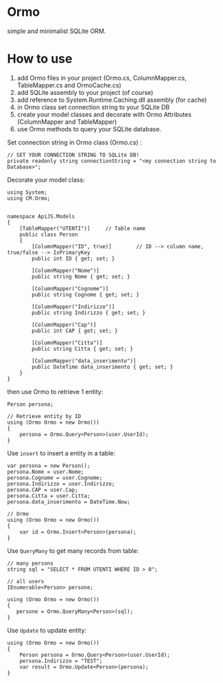 # Ormo
simple and minimalist SQLite ORM.

# How to use

1. add Ormo files in your project (Ormo.cs, ColumnMapper.cs, TableMapper.cs and OrmoCache.cs)
2. add SQLite assembly to your project (of course)
3. add reference to System.Runtime.Caching.dll assembly (for cache)
4. in Ormo class set connection string to your SQLite DB
3. create your model classes and decorate with Ormo Attributes (ColumnMapper and TableMapper) 
4. use Ormo methods to query your SQLite database.



Set connection string in Ormo class (Ormo.cs)
:
```
// SET YOUR CONNECTION STRING TO SQLite DB!
private readonly string connectionString = "<my connection string to Database>";
```

Decorate your model class:

```
using System;
using CM.Ormo;


namespace ApiJS.Models
{
    [TableMapper("UTENTI")]     // Table name 
    public class Person
    {
        [ColumnMapper("ID", true)]        // ID --> column name, true/false --> IsPrimaryKey
        public int ID { get; set; }

        [ColumnMapper("Nome")]
        public string Nome { get; set; }

        [ColumnMapper("Cognome")]
        public string Cognome { get; set; }

        [ColumnMapper("Indirizzo")]
        public string Indirizzo { get; set; }

        [ColumnMapper("Cap")]
        public int CAP { get; set; }

        [ColumnMapper("Citta")]
        public string Citta { get; set; }

        [ColumnMapper("data_inserimento")]
        public DateTime data_inserimento { get; set; }
    }
}
```

then use Ormo to retrieve 1 entity:

```
Person persona;

// Retrieve entity by ID
using (Ormo Ormo = new Ormo())
{
    persona = Ormo.Query<Person>(user.UserId);
}
```

Use ```insert``` to insert a entity in a table:

```
var persona = new Person();
persona.Nome = user.Nome;
persona.Cognome = user.Cognome;
persona.Indirizzo = user.Indirizzo;
persona.CAP = user.Cap;
persona.Citta = user.Citta;
persona.data_inserimento = DateTime.Now;

// Ormo
using (Ormo Ormo = new Ormo())
{
    var id = Ormo.Insert<Person>(persona);
}
 ```          

Use ```QueryMany``` to get many records from table:

 ```          
 // many persons
string sql = "SELECT * FROM UTENTI WHERE ID > 0";

// all users
IEnumerable<Person> persone;

using (Ormo Ormo = new Ormo())
{
    persone = Ormo.QueryMany<Person>(sql);                
}
 ```          

Use ```Update``` to update entity:

```
using (Ormo Ormo = new Ormo())
{
    Person persona = Ormo.Query<Person>(user.UserId);
    persona.Indirizzo = "TEST";
    var result = Ormo.Update<Person>(persona);
}
```

